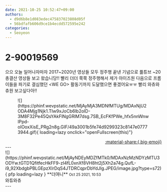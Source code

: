 ```yaml
---
date: 2021-10-25 10:52:47+09:00
authors:
  - d9d6b8e1d083edec475837023808d05f
  - 56bdfafb606d9ce1b4ecdd572595e242
categories:
  - Seoyeon
---
```


# 2-90019569

<div class="post-container" markdown="1">
<div class="content-container md-sidebar__scrollwrap" markdown="1">

으으 오늘 일어나자마자 2017~2020년 영상들 모두 정주행 끝낸 기념으로 픎튜브 ~20 총결산 영상들 보고 왔습니당!! 빨리 더더 쭉쭉 정주행해서 제가 아이즈원 다음으로 프롬이들을 파기로 결심했던 &lt;WE GO&gt; 활동기까지 도달했으면 좋겠어요ㅠㅠ 빨리 와츄와츄원 보고싶다아!!
<figure markdown="1">
![](https://phinf.wevpstatic.net/MjAyMjA3MDNfMTUg/MDAxNjU2ODA4Mjg1Njk1.TIw9xJoCb6lb2oID-3M8F32Pe45QsYAkFlNgGRlM7dsg.7SB_EcFKfPWe_hfx5nnWnwIPpd-oIOoxXisE_PRg2n8g.GIF/49a3001b5fe74d9299323c8147e07773944.gif){ loading=lazy onclick="openFullscreen(this)"}
</figure>


</div>
</div>

<div style="text-align: right;" markdown="1">
<a href="https://weverse.io/fromis9/fanpost/2-90019569" style="text-align: right;">:material-share:{.big-emoji}</a>
</div>
---

<div class="comments-container md-sidebar__scrollwrap" markdown="1">
<div class="comment" markdown="1">
<div class='id-container' markdown="1">
![](https://phinf.wevpstatic.net/MjAyNDEyMDZfMTk0/MDAxNzMzNDYzMTU3ODYw.tGTD1QfitfecHkFF9-zI4fL0xnXf8VH8ht2j5Xh2a74g.QufL-i9_92XbdgbPBLGEpzXIrDqS4JTDRCqprDbYdJIg.JPEG/image.jpg?type=s72){ pfp loading=lazy }
**<span class="artist">더여니</span>** <small>Oct 25 2021, 10:53</small><br>
</div>
<div class='comment-body' markdown="1">
와튜와츄
</div>
</div>
</div>
---

